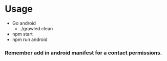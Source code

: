# Usage

- Go android
  - ./grawled clean
- npm start
- npm run android

### Remember add in android manifest for a contact permissions.
